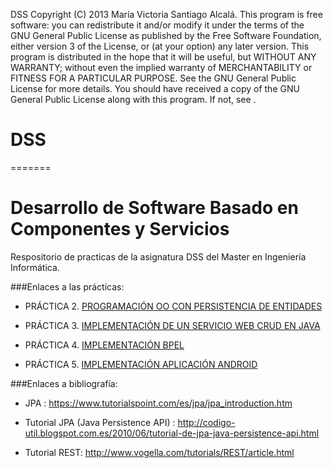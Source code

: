DSS Copyright (C) 2013 María Victoria Santiago Alcalá. This program is free software: you can redistribute it and/or modify it under the terms of the GNU General Public License as published by the Free Software Foundation, either version 3 of the License, or (at your option) any later version. This program is distributed in the hope that it will be useful, but WITHOUT ANY WARRANTY; without even the implied warranty of MERCHANTABILITY or FITNESS FOR A PARTICULAR PURPOSE. See the GNU General Public License for more details. You should have received a copy of the GNU General Public License along with this program. If not, see .


# DSS
=======
# Desarrollo de Software Basado en Componentes y Servicios

Respositorio de practicas de la asignatura DSS del Master en Ingeniería Informática.

###Enlaces a las prácticas:

- PRÁCTICA 2. [PROGRAMACIÓN OO CON PERSISTENCIA DE ENTIDADES](https://github.com/STiago/DSS/tree/master/practica2)

- PRÁCTICA 3. [IMPLEMENTACIÓN DE UN SERVICIO WEB CRUD EN JAVA](https://github.com/STiago/DSS/tree/master/practica3)

- PRÁCTICA 4. [IMPLEMENTACIÓN BPEL](https://github.com/STiago/DSS/tree/master/practica4)

- PRÁCTICA 5. [IMPLEMENTACIÓN APLICACIÓN ANDROID](https://github.com/STiago/DSS/tree/master/practica5)

###Enlaces a bibliografía:

- JPA : https://www.tutorialspoint.com/es/jpa/jpa_introduction.htm
- Tutorial JPA (Java Persistence API) : http://codigo-util.blogspot.com.es/2010/06/tutorial-de-jpa-java-persistence-api.html

- Tutorial REST: http://www.vogella.com/tutorials/REST/article.html
